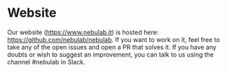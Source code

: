# Website

Our website (https://www.nebulab.it) is hosted here: https://github.com/nebulab/nebulab. If you want
to work on it, feel free to take any of the open issues and open a PR that solves it. If you have any doubts or wish to suggest an improvement, you can talk to us using the channel
\#nebulab in Slack. 
